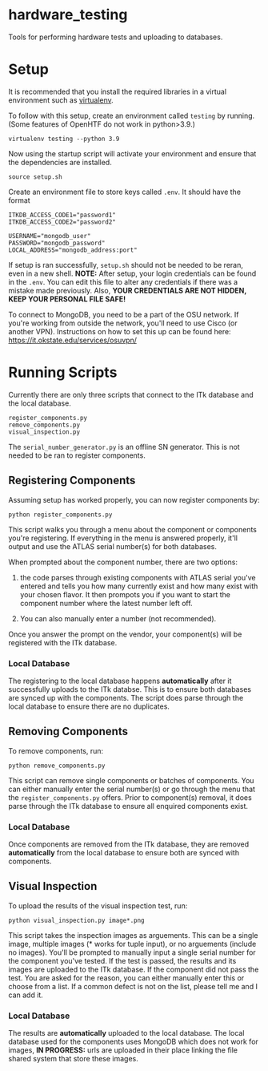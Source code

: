 # hardware_testing
Tools for performing hardware tests and uploading to databases.

# Setup
It is recommended that you install the required libraries in a virtual environment such as [virtualenv](https://virtualenv.pypa.io/en/latest/installation.html).

To follow with this setup, create an environment called ```testing``` by running.
(Some features of OpenHTF do not work in python>3.9.)
```
virtualenv testing --python 3.9
```

Now using the startup script will activate your environment and ensure that the dependencies are installed.

```
source setup.sh
```

Create an environment file to store keys called ```.env```.
It should have the format
```
ITKDB_ACCESS_CODE1="password1"
ITKDB_ACCESS_CODE2="password2"

USERNAME="mongodb_user"
PASSWORD="mongodb_password"
LOCAL_ADDRESS="mongodb_address:port"
```

If setup is ran successfully, ```setup.sh``` should not be needed to be reran, even in a new shell. **NOTE:** After setup, your login credentials can be found in the ```.env```. You can edit this file to alter any credentials if there was a mistake made previously. Also, **YOUR CREDENTIALS ARE NOT HIDDEN, KEEP YOUR PERSONAL FILE SAFE!**

To connect to MongoDB, you need to be a part of the OSU network. If you're working from outside the network, you'll need to use Cisco (or another VPN). Instructions on how to set this up can be found here: https://it.okstate.edu/services/osuvpn/
# Running Scripts
Currently there are only three scripts that connect to the ITk database and the local database. 
```
register_components.py
remove_components.py
visual_inspection.py
```
The ```serial_number_generator.py``` is an offline SN generator. This is not needed to be ran to register components.

## Registering Components
Assuming setup has worked properly, you can now register components by:
```
python register_components.py
```
This script walks you through a menu about the component or components you're registering. If everything in the menu is answered properly, it'll output and use the ATLAS serial number(s) for both databases. 

When prompted about the component number, there are two options: 
1. the code parses through existing components with ATLAS serial you've entered and tells you how many currently exist and how many exist with your chosen flavor. It then prompots you if you want to start the component number where the latest number left off. 

2. You can also manually enter a number (not recommended).

Once you answer the prompt on the vendor, your component(s) will be registered with the ITk database. 

### Local Database
The registering to the local database happens **automatically** after it successfully uploads to the ITk databse. This is to ensure both databases are synced up with the components. The script does parse through the local database to ensure there are no duplicates. 

## Removing Components
To remove components, run:
```
python remove_components.py
```
This script can remove single components or batches of components. You can either manually enter the serial number(s) or go through the menu that the ```register_components.py``` offers. Prior to component(s) removal, it does parse through the ITk database to ensure all enquired components exist. 

### Local Database
Once components are removed from the ITk database, they are removed **automatically** from the local database to ensure both are synced with components. 

## Visual Inspection
To upload the results of the visual inspection test, run:
```
python visual_inspection.py image*.png
```
This script takes the inspection images as arguements. This can be a single image, multiple images (* works for tuple input), or no arguements (include no images).
You'll be prompted to manually input a single serial number for the component you've tested. If the test is passed, the results and its images are uploaded to the ITk database. 
If the component did not pass the test. You are asked for the reason, you can either manually enter this or choose from a list. If a common defect is not on the list, please tell me and I can add it. 

### Local Database
The results are **automatically** uploaded to the local database. The local database used for the components uses MongoDB which does not work for images, **IN PROGRESS:** urls are uploaded in their place linking the file shared system that store these images.


